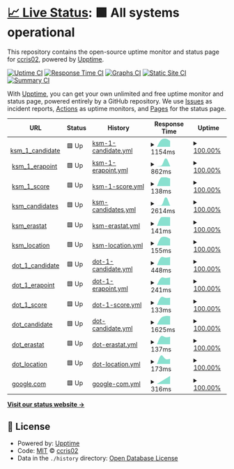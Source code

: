 # [📈 Live Status](https://ccris02.github.io/uptime): <!--live status--> **🟩 All systems operational**

This repository contains the open-source uptime monitor and status page for [ccris02](https://polkaDIR.com), powered by [Upptime](https://github.com/upptime/upptime).

[![Uptime CI](https://github.com/ccris02/uptime/workflows/Uptime%20CI/badge.svg)](https://github.com/ccris02/uptime/actions?query=workflow%3A%22Uptime+CI%22)
[![Response Time CI](https://github.com/ccris02/uptime/workflows/Response%20Time%20CI/badge.svg)](https://github.com/ccris02/uptime/actions?query=workflow%3A%22Response+Time+CI%22)
[![Graphs CI](https://github.com/ccris02/uptime/workflows/Graphs%20CI/badge.svg)](https://github.com/ccris02/uptime/actions?query=workflow%3A%22Graphs+CI%22)
[![Static Site CI](https://github.com/ccris02/uptime/workflows/Static%20Site%20CI/badge.svg)](https://github.com/ccris02/uptime/actions?query=workflow%3A%22Static+Site+CI%22)
[![Summary CI](https://github.com/ccris02/uptime/workflows/Summary%20CI/badge.svg)](https://github.com/ccris02/uptime/actions?query=workflow%3A%22Summary+CI%22)

With [Upptime](https://upptime.js.org), you can get your own unlimited and free uptime monitor and status page, powered entirely by a GitHub repository. We use [Issues](https://github.com/ccris02/uptime/issues) as incident reports, [Actions](https://github.com/ccris02/uptime/actions) as uptime monitors, and [Pages](https://ccris02.github.io/uptime) for the status page.

<!--start: status pages-->
<!-- This summary is generated by Upptime (https://github.com/upptime/upptime) -->
<!-- Do not edit this manually, your changes will be overwritten -->
<!-- prettier-ignore -->
| URL | Status | History | Response Time | Uptime |
| --- | ------ | ------- | ------------- | ------ |
| <img alt="" src="https://favicons.githubusercontent.com/kusama.w3f.community" height="13"> [ksm_1_candidate](https://kusama.w3f.community/candidate/Dq97kmsJXGTciU1eMXZMAp4D41Y9e7kQ4hmFBfZW7YD4CCf) | 🟩 Up | [ksm-1-candidate.yml](https://github.com/ccris02/upptime-1/commits/HEAD/history/ksm-1-candidate.yml) | <details><summary><img alt="Response time graph" src="./graphs/ksm-1-candidate/response-time-week.png" height="20"> 1154ms</summary><br><a href="https://ccris02.github.io/upptime-1/history/ksm-1-candidate"><img alt="Response time 1154" src="https://img.shields.io/endpoint?url=https%3A%2F%2Fraw.githubusercontent.com%2Fccris02%2Fupptime-1%2FHEAD%2Fapi%2Fksm-1-candidate%2Fresponse-time.json"></a><br><a href="https://ccris02.github.io/upptime-1/history/ksm-1-candidate"><img alt="24-hour response time 1154" src="https://img.shields.io/endpoint?url=https%3A%2F%2Fraw.githubusercontent.com%2Fccris02%2Fupptime-1%2FHEAD%2Fapi%2Fksm-1-candidate%2Fresponse-time-day.json"></a><br><a href="https://ccris02.github.io/upptime-1/history/ksm-1-candidate"><img alt="7-day response time 1154" src="https://img.shields.io/endpoint?url=https%3A%2F%2Fraw.githubusercontent.com%2Fccris02%2Fupptime-1%2FHEAD%2Fapi%2Fksm-1-candidate%2Fresponse-time-week.json"></a><br><a href="https://ccris02.github.io/upptime-1/history/ksm-1-candidate"><img alt="30-day response time 1154" src="https://img.shields.io/endpoint?url=https%3A%2F%2Fraw.githubusercontent.com%2Fccris02%2Fupptime-1%2FHEAD%2Fapi%2Fksm-1-candidate%2Fresponse-time-month.json"></a><br><a href="https://ccris02.github.io/upptime-1/history/ksm-1-candidate"><img alt="1-year response time 1154" src="https://img.shields.io/endpoint?url=https%3A%2F%2Fraw.githubusercontent.com%2Fccris02%2Fupptime-1%2FHEAD%2Fapi%2Fksm-1-candidate%2Fresponse-time-year.json"></a></details> | <details><summary><a href="https://ccris02.github.io/upptime-1/history/ksm-1-candidate">100.00%</a></summary><a href="https://ccris02.github.io/upptime-1/history/ksm-1-candidate"><img alt="All-time uptime 100.00%" src="https://img.shields.io/endpoint?url=https%3A%2F%2Fraw.githubusercontent.com%2Fccris02%2Fupptime-1%2FHEAD%2Fapi%2Fksm-1-candidate%2Fuptime.json"></a><br><a href="https://ccris02.github.io/upptime-1/history/ksm-1-candidate"><img alt="24-hour uptime 100.00%" src="https://img.shields.io/endpoint?url=https%3A%2F%2Fraw.githubusercontent.com%2Fccris02%2Fupptime-1%2FHEAD%2Fapi%2Fksm-1-candidate%2Fuptime-day.json"></a><br><a href="https://ccris02.github.io/upptime-1/history/ksm-1-candidate"><img alt="7-day uptime 100.00%" src="https://img.shields.io/endpoint?url=https%3A%2F%2Fraw.githubusercontent.com%2Fccris02%2Fupptime-1%2FHEAD%2Fapi%2Fksm-1-candidate%2Fuptime-week.json"></a><br><a href="https://ccris02.github.io/upptime-1/history/ksm-1-candidate"><img alt="30-day uptime 100.00%" src="https://img.shields.io/endpoint?url=https%3A%2F%2Fraw.githubusercontent.com%2Fccris02%2Fupptime-1%2FHEAD%2Fapi%2Fksm-1-candidate%2Fuptime-month.json"></a><br><a href="https://ccris02.github.io/upptime-1/history/ksm-1-candidate"><img alt="1-year uptime 100.00%" src="https://img.shields.io/endpoint?url=https%3A%2F%2Fraw.githubusercontent.com%2Fccris02%2Fupptime-1%2FHEAD%2Fapi%2Fksm-1-candidate%2Fuptime-year.json"></a></details>
| <img alt="" src="https://favicons.githubusercontent.com/kusama.w3f.community" height="13"> [ksm_1_erapoint](https://kusama.w3f.community/erapoints/Dq97kmsJXGTciU1eMXZMAp4D41Y9e7kQ4hmFBfZW7YD4CCf) | 🟩 Up | [ksm-1-erapoint.yml](https://github.com/ccris02/upptime-1/commits/HEAD/history/ksm-1-erapoint.yml) | <details><summary><img alt="Response time graph" src="./graphs/ksm-1-erapoint/response-time-week.png" height="20"> 862ms</summary><br><a href="https://ccris02.github.io/upptime-1/history/ksm-1-erapoint"><img alt="Response time 862" src="https://img.shields.io/endpoint?url=https%3A%2F%2Fraw.githubusercontent.com%2Fccris02%2Fupptime-1%2FHEAD%2Fapi%2Fksm-1-erapoint%2Fresponse-time.json"></a><br><a href="https://ccris02.github.io/upptime-1/history/ksm-1-erapoint"><img alt="24-hour response time 862" src="https://img.shields.io/endpoint?url=https%3A%2F%2Fraw.githubusercontent.com%2Fccris02%2Fupptime-1%2FHEAD%2Fapi%2Fksm-1-erapoint%2Fresponse-time-day.json"></a><br><a href="https://ccris02.github.io/upptime-1/history/ksm-1-erapoint"><img alt="7-day response time 862" src="https://img.shields.io/endpoint?url=https%3A%2F%2Fraw.githubusercontent.com%2Fccris02%2Fupptime-1%2FHEAD%2Fapi%2Fksm-1-erapoint%2Fresponse-time-week.json"></a><br><a href="https://ccris02.github.io/upptime-1/history/ksm-1-erapoint"><img alt="30-day response time 862" src="https://img.shields.io/endpoint?url=https%3A%2F%2Fraw.githubusercontent.com%2Fccris02%2Fupptime-1%2FHEAD%2Fapi%2Fksm-1-erapoint%2Fresponse-time-month.json"></a><br><a href="https://ccris02.github.io/upptime-1/history/ksm-1-erapoint"><img alt="1-year response time 862" src="https://img.shields.io/endpoint?url=https%3A%2F%2Fraw.githubusercontent.com%2Fccris02%2Fupptime-1%2FHEAD%2Fapi%2Fksm-1-erapoint%2Fresponse-time-year.json"></a></details> | <details><summary><a href="https://ccris02.github.io/upptime-1/history/ksm-1-erapoint">100.00%</a></summary><a href="https://ccris02.github.io/upptime-1/history/ksm-1-erapoint"><img alt="All-time uptime 100.00%" src="https://img.shields.io/endpoint?url=https%3A%2F%2Fraw.githubusercontent.com%2Fccris02%2Fupptime-1%2FHEAD%2Fapi%2Fksm-1-erapoint%2Fuptime.json"></a><br><a href="https://ccris02.github.io/upptime-1/history/ksm-1-erapoint"><img alt="24-hour uptime 100.00%" src="https://img.shields.io/endpoint?url=https%3A%2F%2Fraw.githubusercontent.com%2Fccris02%2Fupptime-1%2FHEAD%2Fapi%2Fksm-1-erapoint%2Fuptime-day.json"></a><br><a href="https://ccris02.github.io/upptime-1/history/ksm-1-erapoint"><img alt="7-day uptime 100.00%" src="https://img.shields.io/endpoint?url=https%3A%2F%2Fraw.githubusercontent.com%2Fccris02%2Fupptime-1%2FHEAD%2Fapi%2Fksm-1-erapoint%2Fuptime-week.json"></a><br><a href="https://ccris02.github.io/upptime-1/history/ksm-1-erapoint"><img alt="30-day uptime 100.00%" src="https://img.shields.io/endpoint?url=https%3A%2F%2Fraw.githubusercontent.com%2Fccris02%2Fupptime-1%2FHEAD%2Fapi%2Fksm-1-erapoint%2Fuptime-month.json"></a><br><a href="https://ccris02.github.io/upptime-1/history/ksm-1-erapoint"><img alt="1-year uptime 100.00%" src="https://img.shields.io/endpoint?url=https%3A%2F%2Fraw.githubusercontent.com%2Fccris02%2Fupptime-1%2FHEAD%2Fapi%2Fksm-1-erapoint%2Fuptime-year.json"></a></details>
| <img alt="" src="https://favicons.githubusercontent.com/kusama.w3f.community" height="13"> [ksm_1_score](https://kusama.w3f.community/score/Dq97kmsJXGTciU1eMXZMAp4D41Y9e7kQ4hmFBfZW7YD4CCf) | 🟩 Up | [ksm-1-score.yml](https://github.com/ccris02/upptime-1/commits/HEAD/history/ksm-1-score.yml) | <details><summary><img alt="Response time graph" src="./graphs/ksm-1-score/response-time-week.png" height="20"> 138ms</summary><br><a href="https://ccris02.github.io/upptime-1/history/ksm-1-score"><img alt="Response time 138" src="https://img.shields.io/endpoint?url=https%3A%2F%2Fraw.githubusercontent.com%2Fccris02%2Fupptime-1%2FHEAD%2Fapi%2Fksm-1-score%2Fresponse-time.json"></a><br><a href="https://ccris02.github.io/upptime-1/history/ksm-1-score"><img alt="24-hour response time 138" src="https://img.shields.io/endpoint?url=https%3A%2F%2Fraw.githubusercontent.com%2Fccris02%2Fupptime-1%2FHEAD%2Fapi%2Fksm-1-score%2Fresponse-time-day.json"></a><br><a href="https://ccris02.github.io/upptime-1/history/ksm-1-score"><img alt="7-day response time 138" src="https://img.shields.io/endpoint?url=https%3A%2F%2Fraw.githubusercontent.com%2Fccris02%2Fupptime-1%2FHEAD%2Fapi%2Fksm-1-score%2Fresponse-time-week.json"></a><br><a href="https://ccris02.github.io/upptime-1/history/ksm-1-score"><img alt="30-day response time 138" src="https://img.shields.io/endpoint?url=https%3A%2F%2Fraw.githubusercontent.com%2Fccris02%2Fupptime-1%2FHEAD%2Fapi%2Fksm-1-score%2Fresponse-time-month.json"></a><br><a href="https://ccris02.github.io/upptime-1/history/ksm-1-score"><img alt="1-year response time 138" src="https://img.shields.io/endpoint?url=https%3A%2F%2Fraw.githubusercontent.com%2Fccris02%2Fupptime-1%2FHEAD%2Fapi%2Fksm-1-score%2Fresponse-time-year.json"></a></details> | <details><summary><a href="https://ccris02.github.io/upptime-1/history/ksm-1-score">100.00%</a></summary><a href="https://ccris02.github.io/upptime-1/history/ksm-1-score"><img alt="All-time uptime 100.00%" src="https://img.shields.io/endpoint?url=https%3A%2F%2Fraw.githubusercontent.com%2Fccris02%2Fupptime-1%2FHEAD%2Fapi%2Fksm-1-score%2Fuptime.json"></a><br><a href="https://ccris02.github.io/upptime-1/history/ksm-1-score"><img alt="24-hour uptime 100.00%" src="https://img.shields.io/endpoint?url=https%3A%2F%2Fraw.githubusercontent.com%2Fccris02%2Fupptime-1%2FHEAD%2Fapi%2Fksm-1-score%2Fuptime-day.json"></a><br><a href="https://ccris02.github.io/upptime-1/history/ksm-1-score"><img alt="7-day uptime 100.00%" src="https://img.shields.io/endpoint?url=https%3A%2F%2Fraw.githubusercontent.com%2Fccris02%2Fupptime-1%2FHEAD%2Fapi%2Fksm-1-score%2Fuptime-week.json"></a><br><a href="https://ccris02.github.io/upptime-1/history/ksm-1-score"><img alt="30-day uptime 100.00%" src="https://img.shields.io/endpoint?url=https%3A%2F%2Fraw.githubusercontent.com%2Fccris02%2Fupptime-1%2FHEAD%2Fapi%2Fksm-1-score%2Fuptime-month.json"></a><br><a href="https://ccris02.github.io/upptime-1/history/ksm-1-score"><img alt="1-year uptime 100.00%" src="https://img.shields.io/endpoint?url=https%3A%2F%2Fraw.githubusercontent.com%2Fccris02%2Fupptime-1%2FHEAD%2Fapi%2Fksm-1-score%2Fuptime-year.json"></a></details>
| <img alt="" src="https://favicons.githubusercontent.com/kusama.w3f.community" height="13"> [ksm_candidates](https://kusama.w3f.community/candidates) | 🟩 Up | [ksm-candidates.yml](https://github.com/ccris02/upptime-1/commits/HEAD/history/ksm-candidates.yml) | <details><summary><img alt="Response time graph" src="./graphs/ksm-candidates/response-time-week.png" height="20"> 2614ms</summary><br><a href="https://ccris02.github.io/upptime-1/history/ksm-candidates"><img alt="Response time 2614" src="https://img.shields.io/endpoint?url=https%3A%2F%2Fraw.githubusercontent.com%2Fccris02%2Fupptime-1%2FHEAD%2Fapi%2Fksm-candidates%2Fresponse-time.json"></a><br><a href="https://ccris02.github.io/upptime-1/history/ksm-candidates"><img alt="24-hour response time 2614" src="https://img.shields.io/endpoint?url=https%3A%2F%2Fraw.githubusercontent.com%2Fccris02%2Fupptime-1%2FHEAD%2Fapi%2Fksm-candidates%2Fresponse-time-day.json"></a><br><a href="https://ccris02.github.io/upptime-1/history/ksm-candidates"><img alt="7-day response time 2614" src="https://img.shields.io/endpoint?url=https%3A%2F%2Fraw.githubusercontent.com%2Fccris02%2Fupptime-1%2FHEAD%2Fapi%2Fksm-candidates%2Fresponse-time-week.json"></a><br><a href="https://ccris02.github.io/upptime-1/history/ksm-candidates"><img alt="30-day response time 2614" src="https://img.shields.io/endpoint?url=https%3A%2F%2Fraw.githubusercontent.com%2Fccris02%2Fupptime-1%2FHEAD%2Fapi%2Fksm-candidates%2Fresponse-time-month.json"></a><br><a href="https://ccris02.github.io/upptime-1/history/ksm-candidates"><img alt="1-year response time 2614" src="https://img.shields.io/endpoint?url=https%3A%2F%2Fraw.githubusercontent.com%2Fccris02%2Fupptime-1%2FHEAD%2Fapi%2Fksm-candidates%2Fresponse-time-year.json"></a></details> | <details><summary><a href="https://ccris02.github.io/upptime-1/history/ksm-candidates">100.00%</a></summary><a href="https://ccris02.github.io/upptime-1/history/ksm-candidates"><img alt="All-time uptime 100.00%" src="https://img.shields.io/endpoint?url=https%3A%2F%2Fraw.githubusercontent.com%2Fccris02%2Fupptime-1%2FHEAD%2Fapi%2Fksm-candidates%2Fuptime.json"></a><br><a href="https://ccris02.github.io/upptime-1/history/ksm-candidates"><img alt="24-hour uptime 100.00%" src="https://img.shields.io/endpoint?url=https%3A%2F%2Fraw.githubusercontent.com%2Fccris02%2Fupptime-1%2FHEAD%2Fapi%2Fksm-candidates%2Fuptime-day.json"></a><br><a href="https://ccris02.github.io/upptime-1/history/ksm-candidates"><img alt="7-day uptime 100.00%" src="https://img.shields.io/endpoint?url=https%3A%2F%2Fraw.githubusercontent.com%2Fccris02%2Fupptime-1%2FHEAD%2Fapi%2Fksm-candidates%2Fuptime-week.json"></a><br><a href="https://ccris02.github.io/upptime-1/history/ksm-candidates"><img alt="30-day uptime 100.00%" src="https://img.shields.io/endpoint?url=https%3A%2F%2Fraw.githubusercontent.com%2Fccris02%2Fupptime-1%2FHEAD%2Fapi%2Fksm-candidates%2Fuptime-month.json"></a><br><a href="https://ccris02.github.io/upptime-1/history/ksm-candidates"><img alt="1-year uptime 100.00%" src="https://img.shields.io/endpoint?url=https%3A%2F%2Fraw.githubusercontent.com%2Fccris02%2Fupptime-1%2FHEAD%2Fapi%2Fksm-candidates%2Fuptime-year.json"></a></details>
| <img alt="" src="https://favicons.githubusercontent.com/kusama.w3f.community" height="13"> [ksm_erastat](https://kusama.w3f.community/erastats) | 🟩 Up | [ksm-erastat.yml](https://github.com/ccris02/upptime-1/commits/HEAD/history/ksm-erastat.yml) | <details><summary><img alt="Response time graph" src="./graphs/ksm-erastat/response-time-week.png" height="20"> 141ms</summary><br><a href="https://ccris02.github.io/upptime-1/history/ksm-erastat"><img alt="Response time 141" src="https://img.shields.io/endpoint?url=https%3A%2F%2Fraw.githubusercontent.com%2Fccris02%2Fupptime-1%2FHEAD%2Fapi%2Fksm-erastat%2Fresponse-time.json"></a><br><a href="https://ccris02.github.io/upptime-1/history/ksm-erastat"><img alt="24-hour response time 141" src="https://img.shields.io/endpoint?url=https%3A%2F%2Fraw.githubusercontent.com%2Fccris02%2Fupptime-1%2FHEAD%2Fapi%2Fksm-erastat%2Fresponse-time-day.json"></a><br><a href="https://ccris02.github.io/upptime-1/history/ksm-erastat"><img alt="7-day response time 141" src="https://img.shields.io/endpoint?url=https%3A%2F%2Fraw.githubusercontent.com%2Fccris02%2Fupptime-1%2FHEAD%2Fapi%2Fksm-erastat%2Fresponse-time-week.json"></a><br><a href="https://ccris02.github.io/upptime-1/history/ksm-erastat"><img alt="30-day response time 141" src="https://img.shields.io/endpoint?url=https%3A%2F%2Fraw.githubusercontent.com%2Fccris02%2Fupptime-1%2FHEAD%2Fapi%2Fksm-erastat%2Fresponse-time-month.json"></a><br><a href="https://ccris02.github.io/upptime-1/history/ksm-erastat"><img alt="1-year response time 141" src="https://img.shields.io/endpoint?url=https%3A%2F%2Fraw.githubusercontent.com%2Fccris02%2Fupptime-1%2FHEAD%2Fapi%2Fksm-erastat%2Fresponse-time-year.json"></a></details> | <details><summary><a href="https://ccris02.github.io/upptime-1/history/ksm-erastat">100.00%</a></summary><a href="https://ccris02.github.io/upptime-1/history/ksm-erastat"><img alt="All-time uptime 100.00%" src="https://img.shields.io/endpoint?url=https%3A%2F%2Fraw.githubusercontent.com%2Fccris02%2Fupptime-1%2FHEAD%2Fapi%2Fksm-erastat%2Fuptime.json"></a><br><a href="https://ccris02.github.io/upptime-1/history/ksm-erastat"><img alt="24-hour uptime 100.00%" src="https://img.shields.io/endpoint?url=https%3A%2F%2Fraw.githubusercontent.com%2Fccris02%2Fupptime-1%2FHEAD%2Fapi%2Fksm-erastat%2Fuptime-day.json"></a><br><a href="https://ccris02.github.io/upptime-1/history/ksm-erastat"><img alt="7-day uptime 100.00%" src="https://img.shields.io/endpoint?url=https%3A%2F%2Fraw.githubusercontent.com%2Fccris02%2Fupptime-1%2FHEAD%2Fapi%2Fksm-erastat%2Fuptime-week.json"></a><br><a href="https://ccris02.github.io/upptime-1/history/ksm-erastat"><img alt="30-day uptime 100.00%" src="https://img.shields.io/endpoint?url=https%3A%2F%2Fraw.githubusercontent.com%2Fccris02%2Fupptime-1%2FHEAD%2Fapi%2Fksm-erastat%2Fuptime-month.json"></a><br><a href="https://ccris02.github.io/upptime-1/history/ksm-erastat"><img alt="1-year uptime 100.00%" src="https://img.shields.io/endpoint?url=https%3A%2F%2Fraw.githubusercontent.com%2Fccris02%2Fupptime-1%2FHEAD%2Fapi%2Fksm-erastat%2Fuptime-year.json"></a></details>
| <img alt="" src="https://favicons.githubusercontent.com/kusama.w3f.community" height="13"> [ksm_location](https://kusama.w3f.community/locationstats) | 🟩 Up | [ksm-location.yml](https://github.com/ccris02/upptime-1/commits/HEAD/history/ksm-location.yml) | <details><summary><img alt="Response time graph" src="./graphs/ksm-location/response-time-week.png" height="20"> 155ms</summary><br><a href="https://ccris02.github.io/upptime-1/history/ksm-location"><img alt="Response time 155" src="https://img.shields.io/endpoint?url=https%3A%2F%2Fraw.githubusercontent.com%2Fccris02%2Fupptime-1%2FHEAD%2Fapi%2Fksm-location%2Fresponse-time.json"></a><br><a href="https://ccris02.github.io/upptime-1/history/ksm-location"><img alt="24-hour response time 155" src="https://img.shields.io/endpoint?url=https%3A%2F%2Fraw.githubusercontent.com%2Fccris02%2Fupptime-1%2FHEAD%2Fapi%2Fksm-location%2Fresponse-time-day.json"></a><br><a href="https://ccris02.github.io/upptime-1/history/ksm-location"><img alt="7-day response time 155" src="https://img.shields.io/endpoint?url=https%3A%2F%2Fraw.githubusercontent.com%2Fccris02%2Fupptime-1%2FHEAD%2Fapi%2Fksm-location%2Fresponse-time-week.json"></a><br><a href="https://ccris02.github.io/upptime-1/history/ksm-location"><img alt="30-day response time 155" src="https://img.shields.io/endpoint?url=https%3A%2F%2Fraw.githubusercontent.com%2Fccris02%2Fupptime-1%2FHEAD%2Fapi%2Fksm-location%2Fresponse-time-month.json"></a><br><a href="https://ccris02.github.io/upptime-1/history/ksm-location"><img alt="1-year response time 155" src="https://img.shields.io/endpoint?url=https%3A%2F%2Fraw.githubusercontent.com%2Fccris02%2Fupptime-1%2FHEAD%2Fapi%2Fksm-location%2Fresponse-time-year.json"></a></details> | <details><summary><a href="https://ccris02.github.io/upptime-1/history/ksm-location">100.00%</a></summary><a href="https://ccris02.github.io/upptime-1/history/ksm-location"><img alt="All-time uptime 100.00%" src="https://img.shields.io/endpoint?url=https%3A%2F%2Fraw.githubusercontent.com%2Fccris02%2Fupptime-1%2FHEAD%2Fapi%2Fksm-location%2Fuptime.json"></a><br><a href="https://ccris02.github.io/upptime-1/history/ksm-location"><img alt="24-hour uptime 100.00%" src="https://img.shields.io/endpoint?url=https%3A%2F%2Fraw.githubusercontent.com%2Fccris02%2Fupptime-1%2FHEAD%2Fapi%2Fksm-location%2Fuptime-day.json"></a><br><a href="https://ccris02.github.io/upptime-1/history/ksm-location"><img alt="7-day uptime 100.00%" src="https://img.shields.io/endpoint?url=https%3A%2F%2Fraw.githubusercontent.com%2Fccris02%2Fupptime-1%2FHEAD%2Fapi%2Fksm-location%2Fuptime-week.json"></a><br><a href="https://ccris02.github.io/upptime-1/history/ksm-location"><img alt="30-day uptime 100.00%" src="https://img.shields.io/endpoint?url=https%3A%2F%2Fraw.githubusercontent.com%2Fccris02%2Fupptime-1%2FHEAD%2Fapi%2Fksm-location%2Fuptime-month.json"></a><br><a href="https://ccris02.github.io/upptime-1/history/ksm-location"><img alt="1-year uptime 100.00%" src="https://img.shields.io/endpoint?url=https%3A%2F%2Fraw.githubusercontent.com%2Fccris02%2Fupptime-1%2FHEAD%2Fapi%2Fksm-location%2Fuptime-year.json"></a></details>
| <img alt="" src="https://favicons.githubusercontent.com/polkadot.w3f.community" height="13"> [dot_1_candidate](https://polkadot.w3f.community/candidate/149riLdwAVzXg7Cm88RcXhbuFi3zUgwrGsJSSPjC47PRxHQW) | 🟩 Up | [dot-1-candidate.yml](https://github.com/ccris02/upptime-1/commits/HEAD/history/dot-1-candidate.yml) | <details><summary><img alt="Response time graph" src="./graphs/dot-1-candidate/response-time-week.png" height="20"> 448ms</summary><br><a href="https://ccris02.github.io/upptime-1/history/dot-1-candidate"><img alt="Response time 448" src="https://img.shields.io/endpoint?url=https%3A%2F%2Fraw.githubusercontent.com%2Fccris02%2Fupptime-1%2FHEAD%2Fapi%2Fdot-1-candidate%2Fresponse-time.json"></a><br><a href="https://ccris02.github.io/upptime-1/history/dot-1-candidate"><img alt="24-hour response time 448" src="https://img.shields.io/endpoint?url=https%3A%2F%2Fraw.githubusercontent.com%2Fccris02%2Fupptime-1%2FHEAD%2Fapi%2Fdot-1-candidate%2Fresponse-time-day.json"></a><br><a href="https://ccris02.github.io/upptime-1/history/dot-1-candidate"><img alt="7-day response time 448" src="https://img.shields.io/endpoint?url=https%3A%2F%2Fraw.githubusercontent.com%2Fccris02%2Fupptime-1%2FHEAD%2Fapi%2Fdot-1-candidate%2Fresponse-time-week.json"></a><br><a href="https://ccris02.github.io/upptime-1/history/dot-1-candidate"><img alt="30-day response time 448" src="https://img.shields.io/endpoint?url=https%3A%2F%2Fraw.githubusercontent.com%2Fccris02%2Fupptime-1%2FHEAD%2Fapi%2Fdot-1-candidate%2Fresponse-time-month.json"></a><br><a href="https://ccris02.github.io/upptime-1/history/dot-1-candidate"><img alt="1-year response time 448" src="https://img.shields.io/endpoint?url=https%3A%2F%2Fraw.githubusercontent.com%2Fccris02%2Fupptime-1%2FHEAD%2Fapi%2Fdot-1-candidate%2Fresponse-time-year.json"></a></details> | <details><summary><a href="https://ccris02.github.io/upptime-1/history/dot-1-candidate">100.00%</a></summary><a href="https://ccris02.github.io/upptime-1/history/dot-1-candidate"><img alt="All-time uptime 100.00%" src="https://img.shields.io/endpoint?url=https%3A%2F%2Fraw.githubusercontent.com%2Fccris02%2Fupptime-1%2FHEAD%2Fapi%2Fdot-1-candidate%2Fuptime.json"></a><br><a href="https://ccris02.github.io/upptime-1/history/dot-1-candidate"><img alt="24-hour uptime 100.00%" src="https://img.shields.io/endpoint?url=https%3A%2F%2Fraw.githubusercontent.com%2Fccris02%2Fupptime-1%2FHEAD%2Fapi%2Fdot-1-candidate%2Fuptime-day.json"></a><br><a href="https://ccris02.github.io/upptime-1/history/dot-1-candidate"><img alt="7-day uptime 100.00%" src="https://img.shields.io/endpoint?url=https%3A%2F%2Fraw.githubusercontent.com%2Fccris02%2Fupptime-1%2FHEAD%2Fapi%2Fdot-1-candidate%2Fuptime-week.json"></a><br><a href="https://ccris02.github.io/upptime-1/history/dot-1-candidate"><img alt="30-day uptime 100.00%" src="https://img.shields.io/endpoint?url=https%3A%2F%2Fraw.githubusercontent.com%2Fccris02%2Fupptime-1%2FHEAD%2Fapi%2Fdot-1-candidate%2Fuptime-month.json"></a><br><a href="https://ccris02.github.io/upptime-1/history/dot-1-candidate"><img alt="1-year uptime 100.00%" src="https://img.shields.io/endpoint?url=https%3A%2F%2Fraw.githubusercontent.com%2Fccris02%2Fupptime-1%2FHEAD%2Fapi%2Fdot-1-candidate%2Fuptime-year.json"></a></details>
| <img alt="" src="https://favicons.githubusercontent.com/polkadot.w3f.community" height="13"> [dot_1_erapoint](https://polkadot.w3f.community/erapoints/149riLdwAVzXg7Cm88RcXhbuFi3zUgwrGsJSSPjC47PRxHQW) | 🟩 Up | [dot-1-erapoint.yml](https://github.com/ccris02/upptime-1/commits/HEAD/history/dot-1-erapoint.yml) | <details><summary><img alt="Response time graph" src="./graphs/dot-1-erapoint/response-time-week.png" height="20"> 241ms</summary><br><a href="https://ccris02.github.io/upptime-1/history/dot-1-erapoint"><img alt="Response time 241" src="https://img.shields.io/endpoint?url=https%3A%2F%2Fraw.githubusercontent.com%2Fccris02%2Fupptime-1%2FHEAD%2Fapi%2Fdot-1-erapoint%2Fresponse-time.json"></a><br><a href="https://ccris02.github.io/upptime-1/history/dot-1-erapoint"><img alt="24-hour response time 241" src="https://img.shields.io/endpoint?url=https%3A%2F%2Fraw.githubusercontent.com%2Fccris02%2Fupptime-1%2FHEAD%2Fapi%2Fdot-1-erapoint%2Fresponse-time-day.json"></a><br><a href="https://ccris02.github.io/upptime-1/history/dot-1-erapoint"><img alt="7-day response time 241" src="https://img.shields.io/endpoint?url=https%3A%2F%2Fraw.githubusercontent.com%2Fccris02%2Fupptime-1%2FHEAD%2Fapi%2Fdot-1-erapoint%2Fresponse-time-week.json"></a><br><a href="https://ccris02.github.io/upptime-1/history/dot-1-erapoint"><img alt="30-day response time 241" src="https://img.shields.io/endpoint?url=https%3A%2F%2Fraw.githubusercontent.com%2Fccris02%2Fupptime-1%2FHEAD%2Fapi%2Fdot-1-erapoint%2Fresponse-time-month.json"></a><br><a href="https://ccris02.github.io/upptime-1/history/dot-1-erapoint"><img alt="1-year response time 241" src="https://img.shields.io/endpoint?url=https%3A%2F%2Fraw.githubusercontent.com%2Fccris02%2Fupptime-1%2FHEAD%2Fapi%2Fdot-1-erapoint%2Fresponse-time-year.json"></a></details> | <details><summary><a href="https://ccris02.github.io/upptime-1/history/dot-1-erapoint">100.00%</a></summary><a href="https://ccris02.github.io/upptime-1/history/dot-1-erapoint"><img alt="All-time uptime 100.00%" src="https://img.shields.io/endpoint?url=https%3A%2F%2Fraw.githubusercontent.com%2Fccris02%2Fupptime-1%2FHEAD%2Fapi%2Fdot-1-erapoint%2Fuptime.json"></a><br><a href="https://ccris02.github.io/upptime-1/history/dot-1-erapoint"><img alt="24-hour uptime 100.00%" src="https://img.shields.io/endpoint?url=https%3A%2F%2Fraw.githubusercontent.com%2Fccris02%2Fupptime-1%2FHEAD%2Fapi%2Fdot-1-erapoint%2Fuptime-day.json"></a><br><a href="https://ccris02.github.io/upptime-1/history/dot-1-erapoint"><img alt="7-day uptime 100.00%" src="https://img.shields.io/endpoint?url=https%3A%2F%2Fraw.githubusercontent.com%2Fccris02%2Fupptime-1%2FHEAD%2Fapi%2Fdot-1-erapoint%2Fuptime-week.json"></a><br><a href="https://ccris02.github.io/upptime-1/history/dot-1-erapoint"><img alt="30-day uptime 100.00%" src="https://img.shields.io/endpoint?url=https%3A%2F%2Fraw.githubusercontent.com%2Fccris02%2Fupptime-1%2FHEAD%2Fapi%2Fdot-1-erapoint%2Fuptime-month.json"></a><br><a href="https://ccris02.github.io/upptime-1/history/dot-1-erapoint"><img alt="1-year uptime 100.00%" src="https://img.shields.io/endpoint?url=https%3A%2F%2Fraw.githubusercontent.com%2Fccris02%2Fupptime-1%2FHEAD%2Fapi%2Fdot-1-erapoint%2Fuptime-year.json"></a></details>
| <img alt="" src="https://favicons.githubusercontent.com/polkadot.w3f.community" height="13"> [dot_1_score](https://polkadot.w3f.community/score/149riLdwAVzXg7Cm88RcXhbuFi3zUgwrGsJSSPjC47PRxHQW) | 🟩 Up | [dot-1-score.yml](https://github.com/ccris02/upptime-1/commits/HEAD/history/dot-1-score.yml) | <details><summary><img alt="Response time graph" src="./graphs/dot-1-score/response-time-week.png" height="20"> 133ms</summary><br><a href="https://ccris02.github.io/upptime-1/history/dot-1-score"><img alt="Response time 133" src="https://img.shields.io/endpoint?url=https%3A%2F%2Fraw.githubusercontent.com%2Fccris02%2Fupptime-1%2FHEAD%2Fapi%2Fdot-1-score%2Fresponse-time.json"></a><br><a href="https://ccris02.github.io/upptime-1/history/dot-1-score"><img alt="24-hour response time 133" src="https://img.shields.io/endpoint?url=https%3A%2F%2Fraw.githubusercontent.com%2Fccris02%2Fupptime-1%2FHEAD%2Fapi%2Fdot-1-score%2Fresponse-time-day.json"></a><br><a href="https://ccris02.github.io/upptime-1/history/dot-1-score"><img alt="7-day response time 133" src="https://img.shields.io/endpoint?url=https%3A%2F%2Fraw.githubusercontent.com%2Fccris02%2Fupptime-1%2FHEAD%2Fapi%2Fdot-1-score%2Fresponse-time-week.json"></a><br><a href="https://ccris02.github.io/upptime-1/history/dot-1-score"><img alt="30-day response time 133" src="https://img.shields.io/endpoint?url=https%3A%2F%2Fraw.githubusercontent.com%2Fccris02%2Fupptime-1%2FHEAD%2Fapi%2Fdot-1-score%2Fresponse-time-month.json"></a><br><a href="https://ccris02.github.io/upptime-1/history/dot-1-score"><img alt="1-year response time 133" src="https://img.shields.io/endpoint?url=https%3A%2F%2Fraw.githubusercontent.com%2Fccris02%2Fupptime-1%2FHEAD%2Fapi%2Fdot-1-score%2Fresponse-time-year.json"></a></details> | <details><summary><a href="https://ccris02.github.io/upptime-1/history/dot-1-score">100.00%</a></summary><a href="https://ccris02.github.io/upptime-1/history/dot-1-score"><img alt="All-time uptime 100.00%" src="https://img.shields.io/endpoint?url=https%3A%2F%2Fraw.githubusercontent.com%2Fccris02%2Fupptime-1%2FHEAD%2Fapi%2Fdot-1-score%2Fuptime.json"></a><br><a href="https://ccris02.github.io/upptime-1/history/dot-1-score"><img alt="24-hour uptime 100.00%" src="https://img.shields.io/endpoint?url=https%3A%2F%2Fraw.githubusercontent.com%2Fccris02%2Fupptime-1%2FHEAD%2Fapi%2Fdot-1-score%2Fuptime-day.json"></a><br><a href="https://ccris02.github.io/upptime-1/history/dot-1-score"><img alt="7-day uptime 100.00%" src="https://img.shields.io/endpoint?url=https%3A%2F%2Fraw.githubusercontent.com%2Fccris02%2Fupptime-1%2FHEAD%2Fapi%2Fdot-1-score%2Fuptime-week.json"></a><br><a href="https://ccris02.github.io/upptime-1/history/dot-1-score"><img alt="30-day uptime 100.00%" src="https://img.shields.io/endpoint?url=https%3A%2F%2Fraw.githubusercontent.com%2Fccris02%2Fupptime-1%2FHEAD%2Fapi%2Fdot-1-score%2Fuptime-month.json"></a><br><a href="https://ccris02.github.io/upptime-1/history/dot-1-score"><img alt="1-year uptime 100.00%" src="https://img.shields.io/endpoint?url=https%3A%2F%2Fraw.githubusercontent.com%2Fccris02%2Fupptime-1%2FHEAD%2Fapi%2Fdot-1-score%2Fuptime-year.json"></a></details>
| <img alt="" src="https://favicons.githubusercontent.com/polkadot.w3f.community" height="13"> [dot_candidate](https://polkadot.w3f.community/candidates) | 🟩 Up | [dot-candidate.yml](https://github.com/ccris02/upptime-1/commits/HEAD/history/dot-candidate.yml) | <details><summary><img alt="Response time graph" src="./graphs/dot-candidate/response-time-week.png" height="20"> 1625ms</summary><br><a href="https://ccris02.github.io/upptime-1/history/dot-candidate"><img alt="Response time 1625" src="https://img.shields.io/endpoint?url=https%3A%2F%2Fraw.githubusercontent.com%2Fccris02%2Fupptime-1%2FHEAD%2Fapi%2Fdot-candidate%2Fresponse-time.json"></a><br><a href="https://ccris02.github.io/upptime-1/history/dot-candidate"><img alt="24-hour response time 1625" src="https://img.shields.io/endpoint?url=https%3A%2F%2Fraw.githubusercontent.com%2Fccris02%2Fupptime-1%2FHEAD%2Fapi%2Fdot-candidate%2Fresponse-time-day.json"></a><br><a href="https://ccris02.github.io/upptime-1/history/dot-candidate"><img alt="7-day response time 1625" src="https://img.shields.io/endpoint?url=https%3A%2F%2Fraw.githubusercontent.com%2Fccris02%2Fupptime-1%2FHEAD%2Fapi%2Fdot-candidate%2Fresponse-time-week.json"></a><br><a href="https://ccris02.github.io/upptime-1/history/dot-candidate"><img alt="30-day response time 1625" src="https://img.shields.io/endpoint?url=https%3A%2F%2Fraw.githubusercontent.com%2Fccris02%2Fupptime-1%2FHEAD%2Fapi%2Fdot-candidate%2Fresponse-time-month.json"></a><br><a href="https://ccris02.github.io/upptime-1/history/dot-candidate"><img alt="1-year response time 1625" src="https://img.shields.io/endpoint?url=https%3A%2F%2Fraw.githubusercontent.com%2Fccris02%2Fupptime-1%2FHEAD%2Fapi%2Fdot-candidate%2Fresponse-time-year.json"></a></details> | <details><summary><a href="https://ccris02.github.io/upptime-1/history/dot-candidate">100.00%</a></summary><a href="https://ccris02.github.io/upptime-1/history/dot-candidate"><img alt="All-time uptime 100.00%" src="https://img.shields.io/endpoint?url=https%3A%2F%2Fraw.githubusercontent.com%2Fccris02%2Fupptime-1%2FHEAD%2Fapi%2Fdot-candidate%2Fuptime.json"></a><br><a href="https://ccris02.github.io/upptime-1/history/dot-candidate"><img alt="24-hour uptime 100.00%" src="https://img.shields.io/endpoint?url=https%3A%2F%2Fraw.githubusercontent.com%2Fccris02%2Fupptime-1%2FHEAD%2Fapi%2Fdot-candidate%2Fuptime-day.json"></a><br><a href="https://ccris02.github.io/upptime-1/history/dot-candidate"><img alt="7-day uptime 100.00%" src="https://img.shields.io/endpoint?url=https%3A%2F%2Fraw.githubusercontent.com%2Fccris02%2Fupptime-1%2FHEAD%2Fapi%2Fdot-candidate%2Fuptime-week.json"></a><br><a href="https://ccris02.github.io/upptime-1/history/dot-candidate"><img alt="30-day uptime 100.00%" src="https://img.shields.io/endpoint?url=https%3A%2F%2Fraw.githubusercontent.com%2Fccris02%2Fupptime-1%2FHEAD%2Fapi%2Fdot-candidate%2Fuptime-month.json"></a><br><a href="https://ccris02.github.io/upptime-1/history/dot-candidate"><img alt="1-year uptime 100.00%" src="https://img.shields.io/endpoint?url=https%3A%2F%2Fraw.githubusercontent.com%2Fccris02%2Fupptime-1%2FHEAD%2Fapi%2Fdot-candidate%2Fuptime-year.json"></a></details>
| <img alt="" src="https://favicons.githubusercontent.com/polkadot.w3f.community" height="13"> [dot_erastat](https://polkadot.w3f.community/erastats) | 🟩 Up | [dot-erastat.yml](https://github.com/ccris02/upptime-1/commits/HEAD/history/dot-erastat.yml) | <details><summary><img alt="Response time graph" src="./graphs/dot-erastat/response-time-week.png" height="20"> 137ms</summary><br><a href="https://ccris02.github.io/upptime-1/history/dot-erastat"><img alt="Response time 137" src="https://img.shields.io/endpoint?url=https%3A%2F%2Fraw.githubusercontent.com%2Fccris02%2Fupptime-1%2FHEAD%2Fapi%2Fdot-erastat%2Fresponse-time.json"></a><br><a href="https://ccris02.github.io/upptime-1/history/dot-erastat"><img alt="24-hour response time 137" src="https://img.shields.io/endpoint?url=https%3A%2F%2Fraw.githubusercontent.com%2Fccris02%2Fupptime-1%2FHEAD%2Fapi%2Fdot-erastat%2Fresponse-time-day.json"></a><br><a href="https://ccris02.github.io/upptime-1/history/dot-erastat"><img alt="7-day response time 137" src="https://img.shields.io/endpoint?url=https%3A%2F%2Fraw.githubusercontent.com%2Fccris02%2Fupptime-1%2FHEAD%2Fapi%2Fdot-erastat%2Fresponse-time-week.json"></a><br><a href="https://ccris02.github.io/upptime-1/history/dot-erastat"><img alt="30-day response time 137" src="https://img.shields.io/endpoint?url=https%3A%2F%2Fraw.githubusercontent.com%2Fccris02%2Fupptime-1%2FHEAD%2Fapi%2Fdot-erastat%2Fresponse-time-month.json"></a><br><a href="https://ccris02.github.io/upptime-1/history/dot-erastat"><img alt="1-year response time 137" src="https://img.shields.io/endpoint?url=https%3A%2F%2Fraw.githubusercontent.com%2Fccris02%2Fupptime-1%2FHEAD%2Fapi%2Fdot-erastat%2Fresponse-time-year.json"></a></details> | <details><summary><a href="https://ccris02.github.io/upptime-1/history/dot-erastat">100.00%</a></summary><a href="https://ccris02.github.io/upptime-1/history/dot-erastat"><img alt="All-time uptime 100.00%" src="https://img.shields.io/endpoint?url=https%3A%2F%2Fraw.githubusercontent.com%2Fccris02%2Fupptime-1%2FHEAD%2Fapi%2Fdot-erastat%2Fuptime.json"></a><br><a href="https://ccris02.github.io/upptime-1/history/dot-erastat"><img alt="24-hour uptime 100.00%" src="https://img.shields.io/endpoint?url=https%3A%2F%2Fraw.githubusercontent.com%2Fccris02%2Fupptime-1%2FHEAD%2Fapi%2Fdot-erastat%2Fuptime-day.json"></a><br><a href="https://ccris02.github.io/upptime-1/history/dot-erastat"><img alt="7-day uptime 100.00%" src="https://img.shields.io/endpoint?url=https%3A%2F%2Fraw.githubusercontent.com%2Fccris02%2Fupptime-1%2FHEAD%2Fapi%2Fdot-erastat%2Fuptime-week.json"></a><br><a href="https://ccris02.github.io/upptime-1/history/dot-erastat"><img alt="30-day uptime 100.00%" src="https://img.shields.io/endpoint?url=https%3A%2F%2Fraw.githubusercontent.com%2Fccris02%2Fupptime-1%2FHEAD%2Fapi%2Fdot-erastat%2Fuptime-month.json"></a><br><a href="https://ccris02.github.io/upptime-1/history/dot-erastat"><img alt="1-year uptime 100.00%" src="https://img.shields.io/endpoint?url=https%3A%2F%2Fraw.githubusercontent.com%2Fccris02%2Fupptime-1%2FHEAD%2Fapi%2Fdot-erastat%2Fuptime-year.json"></a></details>
| <img alt="" src="https://favicons.githubusercontent.com/polkadot.w3f.community" height="13"> [dot_location](https://polkadot.w3f.community/locationstats) | 🟩 Up | [dot-location.yml](https://github.com/ccris02/upptime-1/commits/HEAD/history/dot-location.yml) | <details><summary><img alt="Response time graph" src="./graphs/dot-location/response-time-week.png" height="20"> 173ms</summary><br><a href="https://ccris02.github.io/upptime-1/history/dot-location"><img alt="Response time 173" src="https://img.shields.io/endpoint?url=https%3A%2F%2Fraw.githubusercontent.com%2Fccris02%2Fupptime-1%2FHEAD%2Fapi%2Fdot-location%2Fresponse-time.json"></a><br><a href="https://ccris02.github.io/upptime-1/history/dot-location"><img alt="24-hour response time 173" src="https://img.shields.io/endpoint?url=https%3A%2F%2Fraw.githubusercontent.com%2Fccris02%2Fupptime-1%2FHEAD%2Fapi%2Fdot-location%2Fresponse-time-day.json"></a><br><a href="https://ccris02.github.io/upptime-1/history/dot-location"><img alt="7-day response time 173" src="https://img.shields.io/endpoint?url=https%3A%2F%2Fraw.githubusercontent.com%2Fccris02%2Fupptime-1%2FHEAD%2Fapi%2Fdot-location%2Fresponse-time-week.json"></a><br><a href="https://ccris02.github.io/upptime-1/history/dot-location"><img alt="30-day response time 173" src="https://img.shields.io/endpoint?url=https%3A%2F%2Fraw.githubusercontent.com%2Fccris02%2Fupptime-1%2FHEAD%2Fapi%2Fdot-location%2Fresponse-time-month.json"></a><br><a href="https://ccris02.github.io/upptime-1/history/dot-location"><img alt="1-year response time 173" src="https://img.shields.io/endpoint?url=https%3A%2F%2Fraw.githubusercontent.com%2Fccris02%2Fupptime-1%2FHEAD%2Fapi%2Fdot-location%2Fresponse-time-year.json"></a></details> | <details><summary><a href="https://ccris02.github.io/upptime-1/history/dot-location">100.00%</a></summary><a href="https://ccris02.github.io/upptime-1/history/dot-location"><img alt="All-time uptime 100.00%" src="https://img.shields.io/endpoint?url=https%3A%2F%2Fraw.githubusercontent.com%2Fccris02%2Fupptime-1%2FHEAD%2Fapi%2Fdot-location%2Fuptime.json"></a><br><a href="https://ccris02.github.io/upptime-1/history/dot-location"><img alt="24-hour uptime 100.00%" src="https://img.shields.io/endpoint?url=https%3A%2F%2Fraw.githubusercontent.com%2Fccris02%2Fupptime-1%2FHEAD%2Fapi%2Fdot-location%2Fuptime-day.json"></a><br><a href="https://ccris02.github.io/upptime-1/history/dot-location"><img alt="7-day uptime 100.00%" src="https://img.shields.io/endpoint?url=https%3A%2F%2Fraw.githubusercontent.com%2Fccris02%2Fupptime-1%2FHEAD%2Fapi%2Fdot-location%2Fuptime-week.json"></a><br><a href="https://ccris02.github.io/upptime-1/history/dot-location"><img alt="30-day uptime 100.00%" src="https://img.shields.io/endpoint?url=https%3A%2F%2Fraw.githubusercontent.com%2Fccris02%2Fupptime-1%2FHEAD%2Fapi%2Fdot-location%2Fuptime-month.json"></a><br><a href="https://ccris02.github.io/upptime-1/history/dot-location"><img alt="1-year uptime 100.00%" src="https://img.shields.io/endpoint?url=https%3A%2F%2Fraw.githubusercontent.com%2Fccris02%2Fupptime-1%2FHEAD%2Fapi%2Fdot-location%2Fuptime-year.json"></a></details>
| <img alt="" src="https://favicons.githubusercontent.com/google.com" height="13"> [google.com](https://google.com) | 🟩 Up | [google-com.yml](https://github.com/ccris02/upptime-1/commits/HEAD/history/google-com.yml) | <details><summary><img alt="Response time graph" src="./graphs/google-com/response-time-week.png" height="20"> 316ms</summary><br><a href="https://ccris02.github.io/upptime-1/history/google-com"><img alt="Response time 316" src="https://img.shields.io/endpoint?url=https%3A%2F%2Fraw.githubusercontent.com%2Fccris02%2Fupptime-1%2FHEAD%2Fapi%2Fgoogle-com%2Fresponse-time.json"></a><br><a href="https://ccris02.github.io/upptime-1/history/google-com"><img alt="24-hour response time 316" src="https://img.shields.io/endpoint?url=https%3A%2F%2Fraw.githubusercontent.com%2Fccris02%2Fupptime-1%2FHEAD%2Fapi%2Fgoogle-com%2Fresponse-time-day.json"></a><br><a href="https://ccris02.github.io/upptime-1/history/google-com"><img alt="7-day response time 316" src="https://img.shields.io/endpoint?url=https%3A%2F%2Fraw.githubusercontent.com%2Fccris02%2Fupptime-1%2FHEAD%2Fapi%2Fgoogle-com%2Fresponse-time-week.json"></a><br><a href="https://ccris02.github.io/upptime-1/history/google-com"><img alt="30-day response time 316" src="https://img.shields.io/endpoint?url=https%3A%2F%2Fraw.githubusercontent.com%2Fccris02%2Fupptime-1%2FHEAD%2Fapi%2Fgoogle-com%2Fresponse-time-month.json"></a><br><a href="https://ccris02.github.io/upptime-1/history/google-com"><img alt="1-year response time 316" src="https://img.shields.io/endpoint?url=https%3A%2F%2Fraw.githubusercontent.com%2Fccris02%2Fupptime-1%2FHEAD%2Fapi%2Fgoogle-com%2Fresponse-time-year.json"></a></details> | <details><summary><a href="https://ccris02.github.io/upptime-1/history/google-com">100.00%</a></summary><a href="https://ccris02.github.io/upptime-1/history/google-com"><img alt="All-time uptime 100.00%" src="https://img.shields.io/endpoint?url=https%3A%2F%2Fraw.githubusercontent.com%2Fccris02%2Fupptime-1%2FHEAD%2Fapi%2Fgoogle-com%2Fuptime.json"></a><br><a href="https://ccris02.github.io/upptime-1/history/google-com"><img alt="24-hour uptime 100.00%" src="https://img.shields.io/endpoint?url=https%3A%2F%2Fraw.githubusercontent.com%2Fccris02%2Fupptime-1%2FHEAD%2Fapi%2Fgoogle-com%2Fuptime-day.json"></a><br><a href="https://ccris02.github.io/upptime-1/history/google-com"><img alt="7-day uptime 100.00%" src="https://img.shields.io/endpoint?url=https%3A%2F%2Fraw.githubusercontent.com%2Fccris02%2Fupptime-1%2FHEAD%2Fapi%2Fgoogle-com%2Fuptime-week.json"></a><br><a href="https://ccris02.github.io/upptime-1/history/google-com"><img alt="30-day uptime 100.00%" src="https://img.shields.io/endpoint?url=https%3A%2F%2Fraw.githubusercontent.com%2Fccris02%2Fupptime-1%2FHEAD%2Fapi%2Fgoogle-com%2Fuptime-month.json"></a><br><a href="https://ccris02.github.io/upptime-1/history/google-com"><img alt="1-year uptime 100.00%" src="https://img.shields.io/endpoint?url=https%3A%2F%2Fraw.githubusercontent.com%2Fccris02%2Fupptime-1%2FHEAD%2Fapi%2Fgoogle-com%2Fuptime-year.json"></a></details>

<!--end: status pages-->

[**Visit our status website →**](https://ccris02.github.io/uptime)

## 📄 License

- Powered by: [Upptime](https://github.com/upptime/upptime)
- Code: [MIT](./LICENSE) © [ccris02](https://polkaDIR.com)
- Data in the `./history` directory: [Open Database License](https://opendatacommons.org/licenses/odbl/1-0/)
